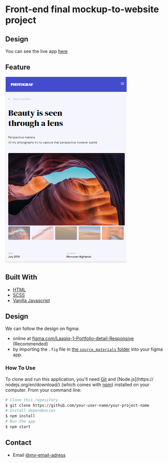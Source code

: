 # Front-end final mockup-to-website project

## Design

You can see the live app [here](https://front-end-final-peta.netlify.app/)

## Feature
![home image](./photograph.png)

## Built With
- [HTML](https://www.w3schools.com/html/html_basic.asp)
- [SCSS](https://sass-lang.com/guide)
- [Vanilla Javascript](https://developer.mozilla.org/en-US/docs/Web/JavaScript)

## Design

We can follow the design on figma:

- online at [figma.com/Laaqiq-1-Portfolio-detail-Responsive](https://www.figma.com/file/VgF87mULloYb7HZ1EMCRzU/Laaqiq-1-Portfolio-detail-Responsive?node-id=0%3A1) (Recommended)
- by importing the `.fig` file in [the `source_materials` folder](./source_materials/) into your figma app.

### How To Use

To clone and run this application, you'll need [Git](https://git-scm.com) and [Node.js](https://
nodejs.org/en/download/) (which comes with [npm](http://npmjs.com)) installed on your computer. 
From your command line:
```bash
# Clone this repository
$ git clone https://github.com/your-user-name/your-project-name
# Install dependencies
$ npm install
# Run the app
$ npm start

```

## **Contact**
-   Email [@my-email-adress](mailto:peta.jea@onja.org)
